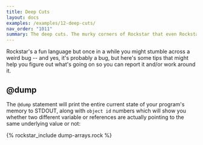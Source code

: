 ```yaml
---
title: Deep Cuts
layout: docs
examples: /examples/12-deep-cuts/
nav_order: "1011"
summary: The deep cuts. The murky corners of Rockstar that even Rockstar fans don't know about.
---
```

Rockstar's a fun language but once in a while you might stumble across a weird bug -- and yes, it's probably a bug, but here's some tips that might help you figure out what's going on so you can report it and/or work around it.
## @dump

The `@dump` statement will print the entire current state of your program's memory to STDOUT, along with `object id` numbers which will show you whether two different variable or references are actually pointing to the same underlying value or not:

{% rockstar_include dump-arrays.rock %}
